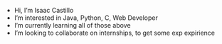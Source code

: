 - Hi, I’m Isaac Castillo
- I’m interested in Java, Python, C, Web Developer
- I’m currently learning all of those above
- I’m looking to collaborate on internships, to get some exp expirience


